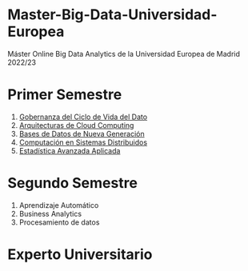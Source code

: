 # Master-Big-Data-Universidad-Europea
Máster Online Big Data Analytics de la Universidad Europea de Madrid 2022/23


# Primer Semestre

1. [Gobernanza del Ciclo de Vida del Dato](https://github.com/cestebann/Master-Big-Data-Universidad-Europea/blob/master/Gobernanza.md)
2. [Arquitecturas de Cloud Computing](https://github.com/cestebann/Master-Big-Data-Universidad-Europea/blob/master/Arquitecturas_Cloud_Computing.md)
3. [Bases de Datos de Nueva Generación](https://github.com/cestebann/Master-Big-Data-Universidad-Europea/blob/master/Bases%20de%20datos%20de%20nueva%20generaci%C3%B3n.md)
4. [Computación en Sistemas Distribuidos](https://github.com/cestebann/Master-Big-Data-Universidad-Europea/blob/master/Computaci%C3%B3n%20en%20sistemas%20distribuidos.md)
5. [Estadística Avanzada Aplicada](https://github.com/cestebann/Master-Big-Data-Universidad-Europea/blob/master/Estad%C3%ADstica%20Avanzada%20Aplicada.md)


# Segundo Semestre

1. Aprendizaje Automático
2. Business Analytics
3. Procesamiento de datos


# Experto Universitario

